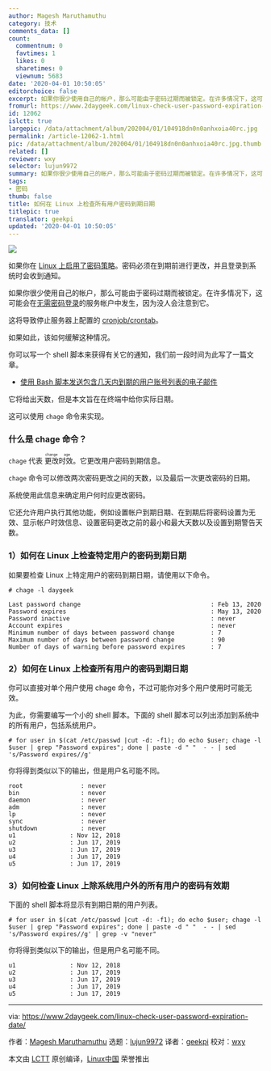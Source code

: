 ```yaml
---
author: Magesh Maruthamuthu
category: 技术
comments_data: []
count:
  commentnum: 0
  favtimes: 1
  likes: 0
  sharetimes: 0
  viewnum: 5683
date: '2020-04-01 10:50:05'
editorchoice: false
excerpt: 如果你很少使用自己的帐户，那么可能由于密码过期而被锁定。在许多情况下，这可能会在无需密码登录的服务帐户中发生，因为没人会注意到它。
fromurl: https://www.2daygeek.com/linux-check-user-password-expiration-date/
id: 12062
islctt: true
largepic: /data/attachment/album/202004/01/104918dn0n0anhxoia40rc.jpg
permalink: /article-12062-1.html
pic: /data/attachment/album/202004/01/104918dn0n0anhxoia40rc.jpg.thumb.jpg
related: []
reviewer: wxy
selector: lujun9972
summary: 如果你很少使用自己的帐户，那么可能由于密码过期而被锁定。在许多情况下，这可能会在无需密码登录的服务帐户中发生，因为没人会注意到它。
tags:
- 密码
thumb: false
title: 如何在 Linux 上检查所有用户密码到期日期
titlepic: true
translator: geekpi
updated: '2020-04-01 10:50:05'
---
```


![](/data/attachment/album/202004/01/104918dn0n0anhxoia40rc.jpg)


如果你在 [Linux 上启用了密码策略](/article-10698-1.html)。密码必须在到期前进行更改，并且登录到系统时会收到通知。


如果你很少使用自己的帐户，那么可能由于密码过期而被锁定。在许多情况下，这可能会在[无需密码登录](https://www.2daygeek.com/configure-setup-passwordless-ssh-key-based-authentication-linux/)的服务帐户中发生，因为没人会注意到它。


这将导致停止服务器上配置的 [cronjob/crontab](https://www.2daygeek.com/linux-crontab-cron-job-to-schedule-jobs-task/)。


如果如此，该如何缓解这种情况。


你可以写一个 shell 脚本来获得有关它的通知，我们前一段时间为此写了一篇文章。


* [使用 Bash 脚本发送包含几天内到期的用户账号列表的电子邮件](/article-11781-1.html)


它将给出天数，但是本文旨在在终端中给你实际日期。


这可以使用 `chage` 命令来实现。


### 什么是 chage 命令？


`chage` 代表<ruby> 更改时效 <rt>  change age </rt></ruby>。它更改用户密码到期信息。


`chage` 命令可以修改两次密码更改之间的天数，以及最后一次更改密码的日期。


系统使用此信息来确定用户何时应更改密码。


它还允许用户执行其他功能，例如设置帐户到期日期、在到期后将密码设置为无效、显示帐户时效信息、设置密码更改之前的最小和最大天数以及设置到期警告天数。


### 1）如何在 Linux 上检查特定用户的密码到期日期


如果要检查 Linux 上特定用户的密码到期日期，请使用以下命令。



```
# chage -l daygeek

Last password change                                    : Feb 13, 2020
Password expires                                        : May 13, 2020
Password inactive                                       : never
Account expires                                         : never
Minimum number of days between password change          : 7
Maximum number of days between password change          : 90
Number of days of warning before password expires       : 7
```

### 2）如何在 Linux 上检查所有用户的密码到期日期


你可以直接对单个用户使用 chage 命令，不过可能你对多个用户使用时可能无效。


为此，你需要编写一个小的 shell 脚本。下面的 shell 脚本可以列出添加到系统中的所有用户，包括系统用户。



```
# for user in $(cat /etc/passwd |cut -d: -f1); do echo $user; chage -l $user | grep "Password expires"; done | paste -d " "  - - | sed 's/Password expires//g'
```

你将得到类似以下的输出，但是用户名可能不同。



```
root                : never
bin                 : never
daemon              : never
adm                 : never
lp                  : never
sync                : never
shutdown            : never
u1               : Nov 12, 2018
u2               : Jun 17, 2019
u3               : Jun 17, 2019
u4               : Jun 17, 2019
u5               : Jun 17, 2019
```

### 3）如何检查 Linux 上除系统用户外的所有用户的密码有效期


下面的 shell 脚本将显示有到期日期的用户列表。



```
# for user in $(cat /etc/passwd |cut -d: -f1); do echo $user; chage -l $user | grep "Password expires"; done | paste -d " "  - - | sed 's/Password expires//g' | grep -v "never"
```

你将得到类似以下的输出，但是用户名可能不同。



```
u1               : Nov 12, 2018
u2               : Jun 17, 2019
u3               : Jun 17, 2019
u4               : Jun 17, 2019
u5               : Jun 17, 2019
```



---


via: <https://www.2daygeek.com/linux-check-user-password-expiration-date/>


作者：[Magesh Maruthamuthu](https://www.2daygeek.com/author/magesh/) 选题：[lujun9972](https://github.com/lujun9972) 译者：[geekpi](https://github.com/geekpi) 校对：[wxy](https://github.com/wxy)


本文由 [LCTT](https://github.com/LCTT/TranslateProject) 原创编译，[Linux中国](https://linux.cn/) 荣誉推出